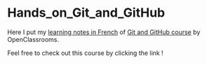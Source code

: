 # Hands_on_Git_and_GitHub

Here I put my [learning notes in French](Git.md) of [Git and GitHub course](https://openclassrooms.com/fr/courses/7162856-gerez-du-code-avec-git-et-github) by OpenClassrooms. 

Feel free to check out this course by clicking the link !

